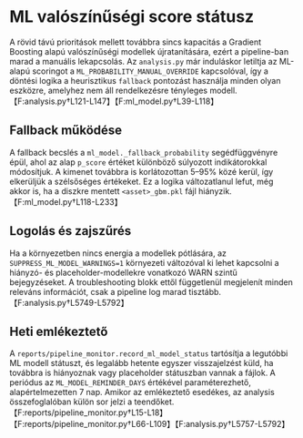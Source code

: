 # ML valószínűségi score státusz

A rövid távú prioritások mellett továbbra sincs kapacitás a Gradient Boosting alapú
valószínűségi modellek újratanítására, ezért a pipeline-ban marad a manuális
lekapcsolás. Az `analysis.py` már induláskor letiltja az ML-alapú scoringot a
`ML_PROBABILITY_MANUAL_OVERRIDE` kapcsolóval, így a döntési logika a
heurisztikus `fallback` pontozást használja minden olyan eszközre, amelyhez nem
áll rendelkezésre tényleges modell. 【F:analysis.py†L121-L147】【F:ml_model.py†L39-L118】

## Fallback működése

A fallback becslés a `ml_model._fallback_probability` segédfüggvényre épül, ahol
az alap `p_score` értéket különböző súlyozott indikátorokkal módosítjuk. A
kimenet továbbra is korlátozottan 5–95% közé kerül, így elkerüljük a szélsőséges
értékeket. Ez a logika változatlanul lefut, még akkor is, ha a diszkre mentett
`<asset>_gbm.pkl` fájl hiányzik. 【F:ml_model.py†L118-L233】

## Logolás és zajszűrés

Ha a környezetben nincs energia a modellek pótlására, az
`SUPPRESS_ML_MODEL_WARNINGS=1` környezeti változóval ki lehet kapcsolni a
hiányzó- és placeholder-modellekre vonatkozó WARN szintű bejegyzéseket. A
troubleshooting blokk ettől függetlenül megjelenít minden releváns információt,
csak a pipeline log marad tisztább. 【F:analysis.py†L5749-L5792】

## Heti emlékeztető

A `reports/pipeline_monitor.record_ml_model_status` tartósítja a legutóbbi ML
modell státuszt, és legalább hetente egyszer visszajelzést küld, ha továbbra is
hiányoznak vagy placeholder státuszban vannak a fájlok. A periódus az
`ML_MODEL_REMINDER_DAYS` értékével paraméterezhető, alapértelmezetten 7 nap.
Amikor az emlékeztető esedékes, az analysis összefoglalóban külön sor jelzi a
teendőket. 【F:reports/pipeline_monitor.py†L15-L18】【F:reports/pipeline_monitor.py†L66-L109】【F:analysis.py†L5757-L5792】
